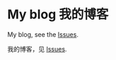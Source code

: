 # My blog 我的博客
My blog, see the [Issues](https://github.com/EEzTool/eeztool.github.io/issues).

我的博客，见 [Issues](https://github.com/EEzTool/eeztool.github.io/issues).
